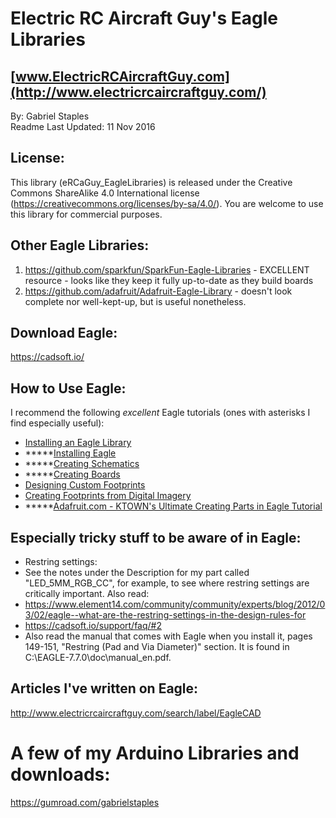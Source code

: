 # Electric RC Aircraft Guy's Eagle Libraries  
## [www.ElectricRCAircraftGuy.com](http://www.electricrcaircraftguy.com/)
By: Gabriel Staples  
Readme Last Updated: 11 Nov 2016  

## License:  
This library (eRCaGuy_EagleLibraries) is released under the Creative Commons ShareAlike 4.0 International license (https://creativecommons.org/licenses/by-sa/4.0/). You are welcome to use this library for commercial purposes.  

## Other Eagle Libraries:  
 1. https://github.com/sparkfun/SparkFun-Eagle-Libraries - EXCELLENT resource - looks like they keep it fully up-to-date as they build boards  
 2. https://github.com/adafruit/Adafruit-Eagle-Library - doesn't look complete nor well-kept-up, but is useful nonetheless.  

## Download Eagle:  
https://cadsoft.io/  

## How to Use Eagle:  
I recommend the following *excellent* Eagle tutorials (ones with asterisks I find especially useful):  
* [Installing an Eagle Library](https://learn.sparkfun.com/tutorials/how-to-install-and-setup-eagle#using-the-sparkfun-libraries)
* *****[Installing Eagle](https://learn.sparkfun.com/tutorials/how-to-install-and-setup-eagle)
* *****[Creating Schematics](https://learn.sparkfun.com/tutorials/using-eagle-schematic)
* *****[Creating Boards](https://learn.sparkfun.com/tutorials/using-eagle-board-layout)
* [Designing Custom Footprints](https://learn.sparkfun.com/tutorials/designing-pcbs-smd-footprints)
* [Creating Footprints from Digital Imagery](https://learn.sparkfun.com/tutorials/making-custom-footprints-in-eagle)
* *****[Adafruit.com - KTOWN's Ultimate Creating Parts in Eagle Tutorial](https://learn.adafruit.com/ktowns-ultimate-creating-parts-in-eagle-tutorial/introduction)  

## Especially tricky stuff to be aware of in Eagle:  
* Restring settings:  
 * See the notes under the Description for my part called "LED_5MM_RGB_CC", for example, to see where restring settings are critically important.  Also read:  
 * https://www.element14.com/community/community/experts/blog/2012/03/02/eagle--what-are-the-restring-settings-in-the-design-rules-for
 * https://cadsoft.io/support/faq/#2
 * Also read the manual that comes with Eagle when you install it, pages 149-151, "Restring (Pad and Via Diameter)" section. It is found in C:\EAGLE-7.7.0\doc\manual_en.pdf. 

## Articles I've written on Eagle:  
http://www.electricrcaircraftguy.com/search/label/EagleCAD  

# A few of my Arduino Libraries and downloads:  
https://gumroad.com/gabrielstaples  

